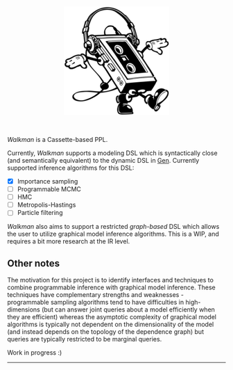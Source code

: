 <p align="center">
<img height="250px" src="img/walkman.jpeg"/>
</p>
<br>

_Walkman_ is a Cassette-based PPL. 

Currently, _Walkman_ supports a modeling DSL which is syntactically close (and semantically equivalent) to the dynamic DSL in [Gen](https://www.gen.dev/). Currently supported inference algorithms for this DSL:
- [X] Importance sampling
- [ ] Programmable MCMC
- [ ] HMC
- [ ] Metropolis-Hastings
- [ ] Particle filtering

_Walkman_ also aims to support a restricted _graph-based_ DSL which allows the user to utilize graphical model inference algorithms. This is a WIP, and requires a bit more research at the IR level.

## Other notes

The motivation for this project is to identify interfaces and techniques to combine programmable inference with graphical model inference. These techniques have complementary strengths and weaknesses - programmable sampling algorithms tend to have difficulties in high-dimensions (but can answer joint queries about a model efficiently when they are efficient) whereas the asymptotic complexity of graphical model algorithms is typically not dependent on the dimensionality of the model (and instead depends on the topology of the dependence graph) but queries are typically restricted to be marginal queries.


Work in progress :)

---

